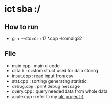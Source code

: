 # ict sba :/ #

## How to run ##
- g++ --std=c++17 *.cpp -lcomdlg32 

## File ##
- main.cpp : main ui code 
- data.h : custom struct used for data storing
- input.cpp : read input from csv
- stat.cpp : sorting/ generating statistic
- debug.cpp : print debug message 
- query.cpp : query needed data from whole data
- apple.cpp : refer to my [old project :)](https://github.com/kotnid/bad_apple_ascii)